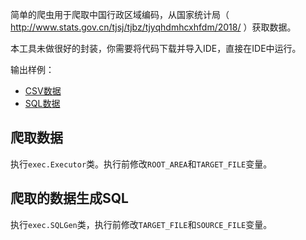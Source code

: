 简单的爬虫用于爬取中国行政区域编码，从国家统计局（ http://www.stats.gov.cn/tjsj/tjbz/tjyqhdmhcxhfdm/2018/ ）获取数据。

本工具未做很好的封装，你需要将代码下载并导入IDE，直接在IDE中运行。

输出样例：

* [CSV数据](https://github.com/user/repo/blob/branch/other_file.md)
* [SQL数据](https://github.com/user/repo/blob/branch/other_file.md)

## 爬取数据

执行`exec.Executor`类。执行前修改`ROOT_AREA`和`TARGET_FILE`变量。

## 爬取的数据生成SQL

执行`exec.SQLGen`类，执行前修改`TARGET_FILE`和`SOURCE_FILE`变量。
